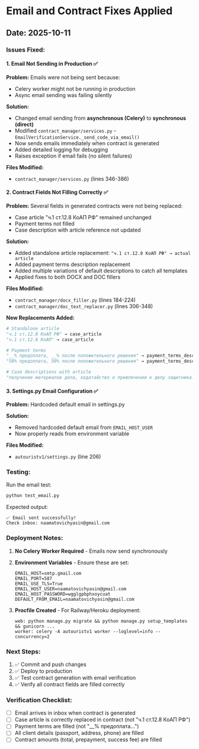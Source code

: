 # Email and Contract Fixes Applied

## Date: 2025-10-11

### Issues Fixed:

#### 1. **Email Not Sending in Production** ✅
**Problem:** Emails were not being sent because:
- Celery worker might not be running in production
- Async email sending was failing silently

**Solution:**
- Changed email sending from **asynchronous (Celery)** to **synchronous (direct)**
- Modified `contract_manager/services.py` - `EmailVerificationService._send_code_via_email()`
- Now sends emails immediately when contract is generated
- Added detailed logging for debugging
- Raises exception if email fails (no silent failures)

**Files Modified:**
- `contract_manager/services.py` (lines 346-386)

#### 2. **Contract Fields Not Filling Correctly** ✅

**Problem:** Several fields in generated contracts were not being replaced:
- Case article "ч.1 ст.12.8 КоАП РФ" remained unchanged
- Payment terms not filled
- Case description with article reference not updated

**Solution:**
- Added standalone article replacement: `"ч.1 ст.12.8 КоАП РФ" → actual article`
- Added payment terms description replacement
- Added multiple variations of default descriptions to catch all templates
- Applied fixes to both DOCX and DOC fillers

**Files Modified:**
- `contract_manager/docx_filler.py` (lines 184-224)
- `contract_manager/doc_text_replacer.py` (lines 306-348)

**New Replacements Added:**
```python
# Standalone article
"ч.1 ст.12.8 КоАП РФ" → case_article
"ч.1 ст.12.8 КоАП" → case_article

# Payment terms
"__% предоплата, __% после положительного решения" → payment_terms_description
"50% предоплата, 50% после положительного решения" → payment_terms_description

# Case descriptions with article
"получение материалов дела, ходатайство о привлечении к делу защитника..." → updated with actual article
```

#### 3. **Settings.py Email Configuration** ✅
**Problem:** Hardcoded default email in settings.py

**Solution:**
- Removed hardcoded default email from `EMAIL_HOST_USER`
- Now properly reads from environment variable

**Files Modified:**
- `autouristv1/settings.py` (line 206)

### Testing:

Run the email test:
```bash
python test_email.py
```

Expected output:
```
✅ Email sent successfully!
Check inbox: naamatovichyasin@gmail.com
```

### Deployment Notes:

1. **No Celery Worker Required** - Emails now send synchronously
2. **Environment Variables** - Ensure these are set:
   ```
   EMAIL_HOST=smtp.gmail.com
   EMAIL_PORT=587
   EMAIL_USE_TLS=True
   EMAIL_HOST_USER=naamatovichyasin@gmail.com
   EMAIL_HOST_PASSWORD=wgglgpbphxoycuat
   DEFAULT_FROM_EMAIL=naamatovichyasin@gmail.com
   ```

3. **Procfile Created** - For Railway/Heroku deployment:
   ```
   web: python manage.py migrate && python manage.py setup_templates && gunicorn ...
   worker: celery -A autouristv1 worker --loglevel=info --concurrency=2
   ```

### Next Steps:

1. ✅ Commit and push changes
2. ✅ Deploy to production
3. ✅ Test contract generation with email verification
4. ✅ Verify all contract fields are filled correctly

### Verification Checklist:

- [ ] Email arrives in inbox when contract is generated
- [ ] Case article is correctly replaced in contract (not "ч.1 ст.12.8 КоАП РФ")
- [ ] Payment terms are filled (not "__% предоплата...")
- [ ] All client details (passport, address, phone) are filled
- [ ] Contract amounts (total, prepayment, success fee) are filled
